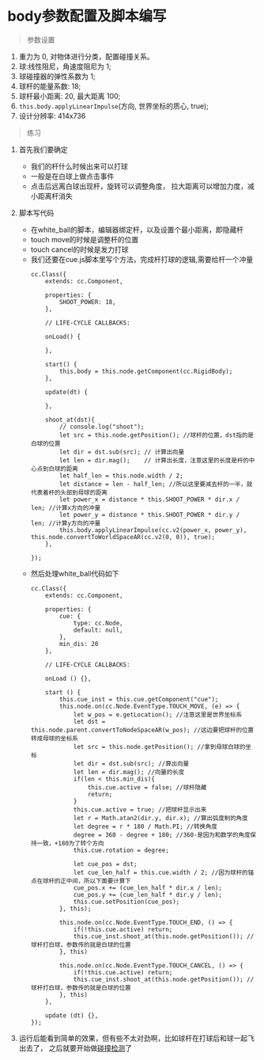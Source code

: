 # body参数配置及脚本编写

> 参数设置
1. 重力为 0, 对物体进行分类，配置碰撞关系。
2. 球:线性阻尼，角速度阻尼为 1;
3. 球碰撞器的弹性系数为 1;
4. 球杆的能量系数: 18;
5. 球杆最小距离: 20, 最大距离 100;
6. `this.body.applyLinearImpulse`(方向, 世界坐标的质心, true);
7. 设计分辨率: 414x736

> 练习
1. 首先我们要确定
    * 我们的杆什么时候出来可以打球
    * 一般是在白球上做点击事件
    * 点击后远离白球出现杆，旋转可以调整角度，
        拉大距离可以增加力度，减小距离杆消失

2. 脚本写代码 
    * 在white_ball的脚本，编辑器绑定杆，以及设置个最小距离，即隐藏杆
    * touch move的时候是调整杆的位置
    * touch cancel的时候是发力打球
    * 我们还要在cue.js脚本里写个方法，完成杆打球的逻辑,需要给杆一个冲量
        ```
        cc.Class({
            extends: cc.Component,
        
            properties: {
                SHOOT_POWER: 18,
            },
        
            // LIFE-CYCLE CALLBACKS:
        
            onLoad() {
        
            },
        
            start() {
                this.body = this.node.getComponent(cc.RigidBody);
            },
        
            update(dt) {
        
            },
        
            shoot_at(dst){
                // console.log("shoot"); 
                let src = this.node.getPosition(); //球杆的位置，dst指的是白球的位置
                let dir = dst.sub(src); // 计算出向量
                let len = dir.mag();    // 计算出长度，注意这里的长度是杆的中心点到白球的距离
                let half_len = this.node.width / 2;
                let distance = len - half_len; //所以这里要减去杆的一半，就代表着杆的头部到母球的距离
                let power_x = distance * this.SHOOT_POWER * dir.x / len; //计算x方向的冲量
                let power_y = distance * this.SHOOT_POWER * dir.y / len; //计算y方向的冲量
                this.body.applyLinearImpulse(cc.v2(power_x, power_y), this.node.convertToWorldSpaceAR(cc.v2(0, 0)), true);
            },
        
        });

        ```
    * 然后处理white_ball代码如下
        ```
        cc.Class({
            extends: cc.Component,
        
            properties: {
                cue: {
                    type: cc.Node,
                    default: null,
                },
                min_dis: 20
            },
        
            // LIFE-CYCLE CALLBACKS:
        
            onLoad () {},
        
            start () {
                this.cue_inst = this.cue.getComponent("cue");
                this.node.on(cc.Node.EventType.TOUCH_MOVE, (e) => {
                    let w_pos = e.getLocation(); //注意这里是世界坐标系
                    let dst = this.node.parent.convertToNodeSpaceAR(w_pos); //这边要把球杆的位置转成母球的坐标系
                    let src = this.node.getPosition(); //拿到母球白球的坐标
                    let dir = dst.sub(src); //算出向量
                    let len = dir.mag(); //向量的长度
                    if(len < this.min_dis){
                        this.cue.active = false; //球杆隐藏
                        return;
                    }
                    this.cue.active = true; //把球杆显示出来
                    let r = Math.atan2(dir.y, dir.x); //算出弧度制的角度
                    let degree = r * 180 / Math.PI; //转换角度
                    degree = 360 - degree + 180; //360-是因为和数学的角度保持一致，+180为了转个方向
                    this.cue.rotation = degree;
        
                    let cue_pos = dst;
                    let cue_len_half = this.cue.width / 2; //因为球杆的锚点在球杆的正中间，所以下面要计算下
                    cue_pos.x += (cue_len_half * dir.x / len);
                    cue_pos.y += (cue_len_half * dir.y / len);
                    this.cue.setPosition(cue_pos);
                }, this);
        
                this.node.on(cc.Node.EventType.TOUCH_END, () => {
                    if(!this.cue.active) return;
                    this.cue_inst.shoot_at(this.node.getPosition()); //球杆打白球，参数传的就是白球的位置
                }, this)
        
                this.node.on(cc.Node.EventType.TOUCH_CANCEL, () => {
                    if(!this.cue.active) return;
                    this.cue_inst.shoot_at(this.node.getPosition()); //球杆打白球，参数传的就是白球的位置
                }, this)
            },
        
            update (dt) {},
        });
        ```
        
3. 运行后能看到简单的效果，但有些不太对劲啊，比如球杆在打球后和球一起飞出去了，
    之后就要开始做[碰撞检测](./04-碰撞检测复习.md)了        
        
        
